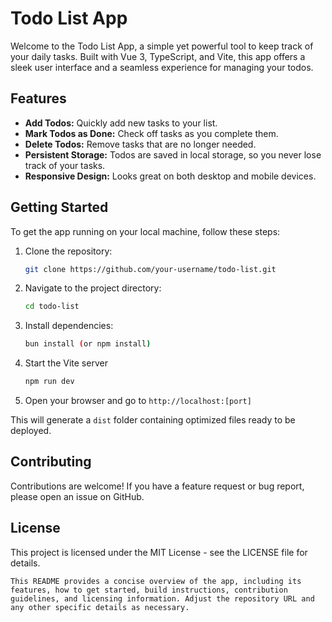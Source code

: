 # Todo List App

Welcome to the Todo List App, a simple yet powerful tool to keep track of your daily tasks. Built with Vue 3, TypeScript, and Vite, this app offers a sleek user interface and a seamless experience for managing your todos.

## Features

- **Add Todos:** Quickly add new tasks to your list.
- **Mark Todos as Done:** Check off tasks as you complete them.
- **Delete Todos:** Remove tasks that are no longer needed.
- **Persistent Storage:** Todos are saved in local storage, so you never lose track of your tasks.
- **Responsive Design:** Looks great on both desktop and mobile devices.

## Getting Started

To get the app running on your local machine, follow these steps:

1. Clone the repository:
    ```sh
    git clone https://github.com/your-username/todo-list.git
    ```

2. Navigate to the project directory:
    ```sh
    cd todo-list
    ```

3. Install dependencies:
    ```sh
    bun install (or npm install)
    ```
4. Start the Vite server
    ```sh
    npm run dev
    ```

5. Open your browser and go to `http://localhost:[port]`

This will generate a `dist` folder containing optimized files ready to be deployed.

## Contributing
Contributions are welcome! If you have a feature request or bug report, please open an issue on GitHub.

## License
This project is licensed under the MIT License - see the LICENSE file for details.

```
This README provides a concise overview of the app, including its features, how to get started, build instructions, contribution guidelines, and licensing information. Adjust the repository URL and any other specific details as necessary.